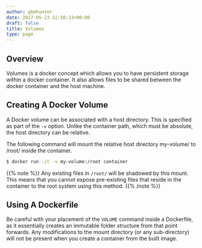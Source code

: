 ```yaml
---
author: gbmhunter
date: 2017-05-23 22:58:13+00:00
draft: false
title: Volumes
type: page
---
```


## Overview

Volumes is a docker concept which allows you to have persistent storage within a docker container. It also allows files to be shared between the docker container and the host machine.

## Creating A Docker Volume

A Docker volume can be associated with a host directory. This is specified as part of the `-v` option. Unlike the container path, which must be absolute, the host directory can be relative.

The following command will mount the relative host directory my-volume/ to /root/ inside the container.

```sh   
$ docker run -it -v my-volume:/root container
```

{{% note %}}
Any existing files in `/root/` will be shadowed by this mount. This means that you cannot expose pre-existing files that reside in the container to the root system using this method.
{{% /note %}}

## Using A Dockerfile

Be careful with your placement of the `VOLUME` command inside a Dockerfile, as it essentially creates an immutable folder structure from that point forwards. Any modifications to the mount directory (or any sub-directory) will not be present when you create a container from the built image.